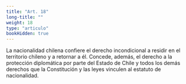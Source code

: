 ```yaml
---
title: "Art. 18"
long-title: ""
weight: 18
type: "articulo"
bookHidden: true
---
```

La nacionalidad chilena confiere el derecho incondicional a residir en el territorio chileno y a retornar a él. Concede, además, el derecho a la protección diplomática por parte del Estado de Chile y todos los demás derechos que la Constitución y las leyes vinculen al estatuto de nacionalidad.
